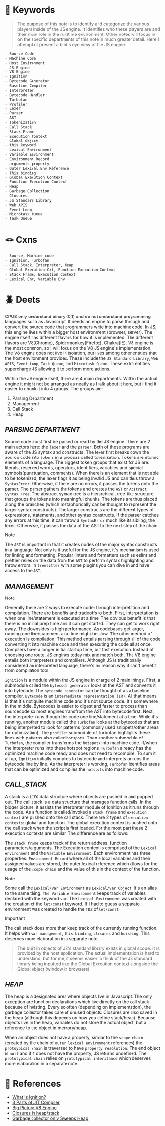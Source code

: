 <!--==================-->
# 🔑 Keywords
<!--==================-->
>The purpose of this note is to identify and categorize the various players inside of the JS engine. It identifies who these players are and their main role in the runttime environment. Other notes will focus in on the specific departments of this note in much greater detail. Here I attempt ot present a bird's eye view of the JS engine.

```md
- Source Code
- Machine Code
- Host Environment
- JS Engine
- V8 Engine
- Ignition
- Bytecode Generator
- Baseline Compiler
- Interpreter
- Bytecode Handler
- Turbofan
- Profiler
- Lexer
- Parser
- AST
- Tokenization
- Call Stack
- Stack Frame
- Execution Context
- Global Object
- this keyword
- Lexical Environment
- Variable Environment
- Environment Record
- arguments property
- Outer Lexical Env Reference
- This binding
- Global Execution Context
- Function Execution Context
- Heap
- Garbage Collection
- Closures
- JS Standard Library
- Web APIS
- Event Loop
- Microtask Queue
- Task Queue
```
<!--==================-->
# 🪢 Cxns
<!--==================-->
```md
- Source, Machine code
- Ignition, Turbofan
- Call Stack, Interpreter, Heap
- Global Execution Cxt, Function Execution Context
- Stack Frame, Execution Context
- Lexical Env, Variable Env
```

<!--==================-->
# 🪲 Deets
<!--==================-->
CPUS only understand binary (0,1) and do not understand programming languages such as Javascript. It needs an engine to parse through and convert the source code that programmers write into machine code. In JS, this engine lives within a bigger host environment (browser, server). The engine itself has different flavors for how it is implemented. The different flavors are V8(Chrome), Spidermonkey(Firefox), Chakra(IE). V8 engine is the most common, so I will focus on the V8 JS engine's implementation. The V8 engine does not live in isolation, but lives among other entities that the host environment provides. These include the `JS Standard Library`, `Web APIS`, `Event Loop`, `Task Queue`, and `Microtask Queue`. These extra entities supercharge JS allowing it to perform more actions.

Within the JS engine itself, there are 4 main departments. Within the actual engine it might not be arranged as neatly as I talk about it here, but I find it easier to chunk it into 4 groups. The groups are:
1. Parsing Department
2. Management
3. Call Stack
4. Heap

## _PARSING DEPARTMENT_
Source code must first be parsed or read by the JS engine. There are 2 main actors here: the `lexer` and the `parser`. Both of these programs are aware of the JS syntax and constructs. The lexer first breaks down the source code into `tokens` in a process called tokenization. Tokens are atomic elements of a language. The biggest token groups that exist for JS are: literals, reserved words, operators, identifiers, variables and special symbols(punctuation, comments). When there is an element that is not able to be tokenized, the lexer flags it as being invalid JS and can thus throw a `SyntaxError`. Otherwise, if there are no errors, it passes the tokens onto the parser. The parser gathers the tokens and creates the `AST` or `Abstract Syntax Tree`. The abstract syntax tree is a hierarchical, tree-like structure that groups the tokens into meaningful chunks. The tokens are thus placed along the branches (which metaphorically can be thought to represent the larger syntax constructs). The larger constructs are the different types of expressions, statements, and other syntax constructs. If the parser catches any errors at this time, it can throw a `SyntaxError` much like its sibling, the lexer. Otherwise, it passes the data of the AST to the next step of the chain.

> [!Note]
> The `AST` is important in that it creates nodes of the major syntax constructs in a language. Not only is it useful for the JS engine, it's mechanism is used for linting and formatting. Popular linters and formatters such as eslint and prettier relies on the data from the `AST` to perform syntax highlighting and throw errors. In `treesitter` with some plugins you can dive in and have access to the `AST`.

## _MANAGEMENT_
> [!Note]
> Generally there are 2 ways to execute code: through interpretation and compilation. There are benefits and tradeoffs to both. First, interpretation is when one line/statement is executed at a time. The obvious benefit is that there is no initial prep time and it can get started. They can get to work right away. The downsides is high performance. As codebases get larger, running one line/statement at a time might be slow. The other method of execution is compilation. This method entails parsing through all of the code converting it into machine code and then executing the code all at once. Compilers have a longer initial startup time, but fast execution. Instead of choosing one route, JS engines today mix and match both. The V8 engine entails both interpreters and complilers. Although JS is traditionally considered an interpreted language, there's no reason why it can't benefit from compilation too!

`Ignition` is a module within the JS engine in charge of 2 main things. First, a submodule called the `bytecode generator` looks at the AST and converts it into bytecode. The `bytecode generator` can be thought of as a baseline compiler. `Bytecode` is an `intermediate representation (IR)`. All that means is that it's not quite machine code and it's not source code. It's somewhere in the middle. Bytecodes is easier to digest and faster to process than sourcecode so most engines transfrom the AST into bytecode first. Next, the interpreter runs though the code one line/statement at a time. While it's running, another module called the `Turbofan` looks at the bytecodes that are being interpreted to look for patterns (commonly used snippets/other areas for optimization). The `profiler` submodule of Turbofan highlights these lines with patterns also called `hotspots`. Then another submodule of `Turbofan`, the compiler transforms the `hotspots` into machine code. If/when the interpreter runs into these hotspot regions, `Turbofan` already has the optimized machine code ready and does not need to recompiile. To sum it all up, `Ignition` initially complies to bytecode and interprets or runs the bytecode line by line. As the interpreter is working, `Turbofan` identifies areas that can be optimized and compiles the `hotspots` into machine code.

## _CALL_STACK_
A stack is a `LIFO` data structure where objects are pushed in and popped out. The call stack is a data structure that manages function calls. In the bigger picture, it assists the interpreter module of Ignition as it runs through the code. As a function is called/invoked a `stack frame` and `execution context` are pushed onto the call stack. There are 2 types of `execution contexts`: global and function. The global execution context is pushed onto the call stack when the script is first loaded. For the most part these 2 execution contexts are similar. The difference are as follows:

The `stack frame` keeps track of the return address, function parameters/arguments. The Execution context is comprised of the `Lexical environment` and the `Variable Environment`. Each environment has three properties: `Environment Record` where all of the local variables and their assigned values are stored, the outer lexical reference which allows for the usage of the `scope chain` and the value of this in the context of the function.

> [!Note]
> Some call the `Lexical/Var Environment` as `Lexical/Var Object`. It's an alias to the same thing. `The Variable Environment` keeps track of variables declared with the keyword `var`. The `Lexical Environment` was created with the creation of the `let/const` keyword. If I had to guess a separate environment was created to handle the `TDZ` of `let/const`

> [!Important]
> The call stack does more than keep track of the currently running function. It helps with `var management`, `this binding`, `closures` and `hoisting`. This deserves more elaboration in a separate note.

> The built in objects of JS's standard library exists in global scope. It is provided by the host application. The actual implementation is hard to understand, but for me, it seems easier to think of the JS standard library being inputted into the Global Execution context alongside the Global object (window in browsers)

## _HEAP_
The heap is a designated area where objects live in Javascript. The only exception are function declarations which live directly on the call stack because of hoisting. Every so often (depending on implementation), the garbage collector takes care of unused objects. Closures are also saved in the heap (although this depends on how you define stack/heap). Because objects live in the heap, variables do not store the actual object, but a reference to the object in memory/heap.

When an object does not have a property, similar to the `scope chain` (created by the chain of `outer lexical environment` references) the `protoypical chain` is traversed to have `property resolution`. The end object is `null` and if it does not have the property, JS returns undefined. The `prototypical-chain` relies on `prototypical inheritance` which deserves more elaboration in a separate note.

<!--==================-->
# 📗 References
<!--==================-->
- [What is Ignition?](https://stackoverflow.com/questions/54957946/what-does-v8s-ignition-really-do)
- [3 Parts of JIT Compiler](https://medium.com/@minhaz217/lets-understand-the-javascript-just-in-time-compiler-jit-and-how-the-v8-engine-works-ff6276d131a1#:~:text=The%20interpreter%20in%20the%20V8,inline%20caching%20and%20other%20optimizations%2e)
- [Big Picture V8 Engine](https://medium.com/@minhaz217/lets-understand-the-javascript-just-in-time-compiler-jit-and-how-the-v8-engine-works-ff6276d131a1#:~:text=The%20interpreter%20in%20the%20V8,inline%20caching%20and%20other%20optimizations%2e)
- [Closures in heap/stack](https://stackoverflow.com/questions/29225834/where-are-variables-in-a-closure-stored-stack-or-heap)
- [Garbage collector only Sweeps Heap](https://stackoverflow.com/questions/31698747/does-the-js-garbage-collector-clear-stack-memory)
